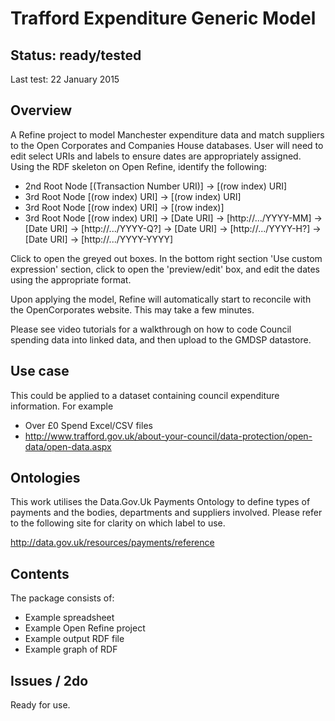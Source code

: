 Trafford Expenditure Generic Model
===========================

Status: ready/tested 
---------------
Last test: 22 January 2015

Overview
--------
A Refine project to model Manchester expenditure data and match suppliers to the Open Corporates and Companies House databases. User will need to edit select URIs and labels to ensure dates are appropriately assigned. Using the RDF skeleton on Open Refine, identify the following:

- 2nd Root Node [(Transaction Number URI)] -> [(row index) URI]
- 3rd Root Node [(row index) URI] -> [(row index) URI]
- 3rd Root Node [(row index) URI] -> [(row index)] 
- 3rd Root Node [(row index) URI] -> [Date URI] -> [http://.../YYYY-MM]
                                  -> [Date URI] -> [http://.../YYYY-Q?]
                                  -> [Date URI] -> [http://.../YYYY-H?]
                                  -> [Date URI] -> [http://.../YYYY-YYYY]

Click to open the greyed out boxes. In the bottom right section 'Use custom expression' section, click to open the 'preview/edit' box, and edit the dates using the appropriate format.

Upon applying the model, Refine will automatically start to reconcile with the OpenCorporates website. This may take a few minutes.

Please see video tutorials for a walkthrough on how to code Council spending data into linked data, and then upload to the GMDSP datastore.

Use case
--------

This could be applied to a dataset containing council expenditure information. For example

- Over £0 Spend Excel/CSV files
- http://www.trafford.gov.uk/about-your-council/data-protection/open-data/open-data.aspx

Ontologies
----------
This work utilises the Data.Gov.Uk Payments Ontology to define types of payments and the bodies, departments and suppliers involved. Please refer to the following site for clarity on which label to use.

http://data.gov.uk/resources/payments/reference

Contents
--------
The package consists of:

- Example spreadsheet
- Example Open Refine project 
- Example output RDF file
- Example graph of RDF

Issues / 2do
------------

Ready for use.